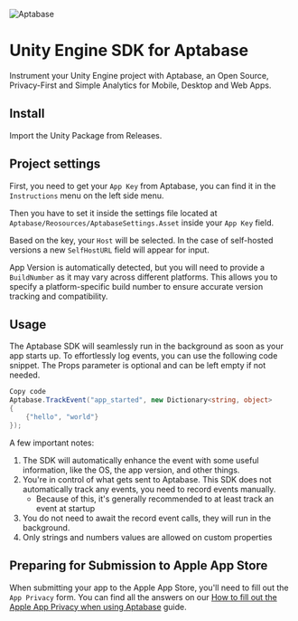 ![Aptabase](https://aptabase.com/og.png)

# Unity Engine SDK for Aptabase

Instrument your Unity Engine project with Aptabase, an Open Source, Privacy-First and Simple Analytics for Mobile, Desktop and Web Apps.

## Install

Import the Unity Package from Releases.

## Project settings

First, you need to get your `App Key` from Aptabase, you can find it in the `Instructions` menu on the left side menu.

Then you have to set it inside the settings file located at `Aptabase/Reosources/AptabaseSettings.Asset` inside your `App Key` field.

Based on the key, your `Host` will be selected. In the case of self-hosted versions a new `SelfHostURL` field will appear for input.

App Version is automatically detected, but you will need to provide a `BuildNumber` as it may vary across different platforms. This allows you to specify a platform-specific build number to ensure accurate version tracking and compatibility.

## Usage

The Aptabase SDK will seamlessly run in the background as soon as your app starts up. To effortlessly log events, you can use the following code snippet. The Props parameter is optional and can be left empty if not needed.

```csharp
Copy code
Aptabase.TrackEvent("app_started", new Dictionary<string, object>
{
    {"hello", "world"}
});
```

A few important notes:

1. The SDK will automatically enhance the event with some useful information, like the OS, the app version, and other things.
2. You're in control of what gets sent to Aptabase. This SDK does not automatically track any events, you need to record events manually.
   - Because of this, it's generally recommended to at least track an event at startup
3. You do not need to await the record event calls, they will run in the background.
4. Only strings and numbers values are allowed on custom properties

## Preparing for Submission to Apple App Store

When submitting your app to the Apple App Store, you'll need to fill out the `App Privacy` form. You can find all the answers on our [How to fill out the Apple App Privacy when using Aptabase](https://aptabase.com/docs/apple-app-privacy) guide.

